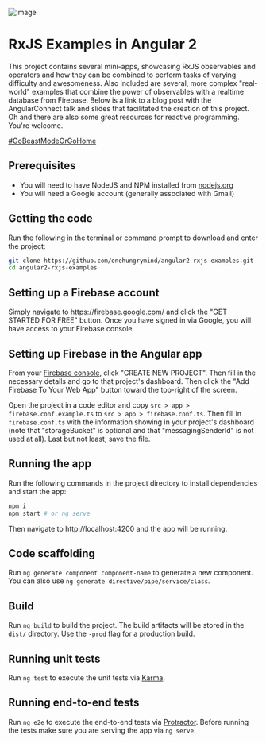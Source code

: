 ![image](https://cloud.githubusercontent.com/assets/1544557/19167633/6cf42cc4-8bc1-11e6-98b9-8645f01bd5ce.png)

# RxJS Examples in Angular 2

This project contains several mini-apps, showcasing RxJS observables and operators and how they can be combined to perform tasks of varying difficulty and awesomeness. Also included are several, more complex "real-world" examples that combine the power of observables with a realtime database from Firebase. Below is a link to a blog post with the AngularConnect talk and slides that facilitated the creation of this project. Oh and there are also some great resources for reactive programming. You're welcome.

[#GoBeastModeOrGoHome](http://onehungrymind.com/realtime-reactive-interfaces-angular-firebase/)

## Prerequisites
* You will need to have NodeJS and NPM installed from [nodejs.org](https://nodejs.org)
* You will need a Google account (generally associated with Gmail)

## Getting the code
Run the following in the terminal or command prompt to download and enter the project:
```bash
git clone https://github.com/onehungrymind/angular2-rxjs-examples.git
cd angular2-rxjs-examples
```
## Setting up a Firebase account
Simply navigate to https://firebase.google.com/ and click the "GET STARTED FOR FREE" button. Once you have signed in via Google, you will have access to your Firebase console.

## Setting up Firebase in the Angular app
From your [Firebase console](https://console.firebase.google.com/), click "CREATE NEW PROJECT". Then fill in the necessary details and go to that project's dashboard. Then click the "Add Firebase To Your Web App" button toward the top-right of the screen.

Open the project in a code editor and copy `src > app > firebase.conf.example.ts` to `src > app > firebase.conf.ts`. Then fill in `firebase.conf.ts` with the information showing in your project's dashboard (note that "storageBucket" is optional and that "messagingSenderId" is not used at all). Last but not least, save the file.

## Running the app
Run the following commands in the project directory to install dependencies and start the app:
```bash
npm i
npm start # or ng serve
```
Then navigate to http://localhost:4200 and the app will be running.

## Code scaffolding

Run `ng generate component component-name` to generate a new component. You can also use `ng generate directive/pipe/service/class`.

## Build

Run `ng build` to build the project. The build artifacts will be stored in the `dist/` directory. Use the `-prod` flag for a production build.

## Running unit tests

Run `ng test` to execute the unit tests via [Karma](https://karma-runner.github.io).

## Running end-to-end tests

Run `ng e2e` to execute the end-to-end tests via [Protractor](http://www.protractortest.org/). 
Before running the tests make sure you are serving the app via `ng serve`.
